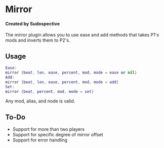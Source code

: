 # Mirror
#### Created by Sudospective
The mirror plugin allows you to use ease and add methods that takes P1's mods and inverts them to P2's.

## Usage
```lua
Ease:
mirror {beat, len, ease, percent, mod, mode = ease or nil}
Add:
mirror {beat, len, ease, percent, mod, mode = add}
Set:
mirror {beat, percent, mod, mode = set}
```

Any mod, alias, and node is valid.

## To-Do
- Support for more than two players
- Support for specific degree of mirror offset
- Support for error handling